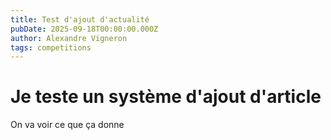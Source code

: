 ```yaml
---
title: Test d'ajout d'actualité
pubDate: 2025-09-18T00:00:00.000Z
author: Alexandre Vigneron
tags: competitions
---
```


# Je teste un système d'ajout d'article

On va voir ce que ça donne 
